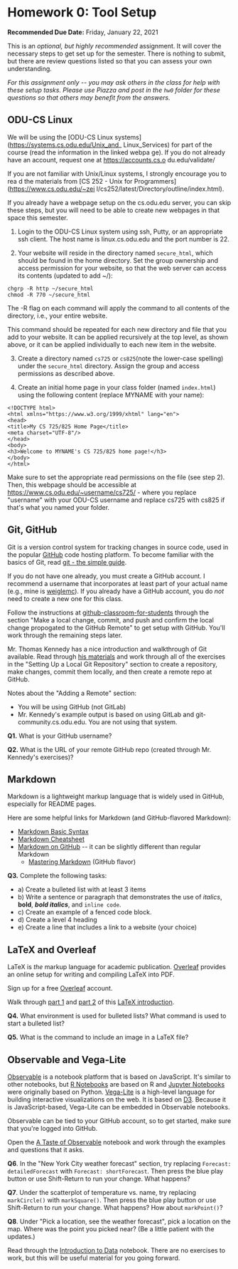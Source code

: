 # Homework 0: Tool Setup

**Recommended Due Date:** Friday, January 22, 2021

This is an *optional, but highly recommended* assignment. It will cover the necessary steps to get set up for the semester.  There is nothing to submit, but there are review questions listed so that you can assess your own understanding.

*For this assignment only -- you may ask others in the class for help with these setup tasks.  Please use Piazza and post in the `hw0` folder for these questions so that others may benefit from the answers.*

## ODU-CS Linux

We will be using the [ODU-CS Linux systems](https://systems.cs.odu.edu/Unix_and_
Linux_Services) for part of the course (read the information in the linked webpa
ge). If you do not already have an account, request one at https://accounts.cs.o
du.edu/validate/

If you are not familiar with Unix/Linux systems, I strongly encourage you to rea
d the materials from [CS 252 - Unix for Programmers](https://www.cs.odu.edu/~zei
l/cs252/latest/Directory/outline/index.html).

If you already have a webpage setup on the cs.odu.edu server, you can skip these steps, but you will need to be able to create new webpages in that space this semester.

1. Login to the ODU-CS Linux system using ssh, Putty, or an appropriate ssh client. The host name is linux.cs.odu.edu and the port number is 22.

2. Your website will reside in the directory named `secure_html`, which should be found in the home directory. Set the group ownership and access permission for your website, so that the web server can access its contents (updated to add ~/):

```
chgrp -R http ~/secure_html
chmod -R 770 ~/secure_html
```

The -R flag on each command will apply the command to all contents of the directory, i.e., your entire website. 

This command should be repeated for each new directory and file that you add to your website. It can be applied recursively at the top level, as shown above, or it can be applied individually to each new item in the website.

3. Create a directory named `cs725` or `cs825`(note the lower-case spelling) under the `secure_html` directory. Assign the group and access permissions as described above. 

4. Create an initial home page in your class folder (named `index.html`) using the following content (replace MYNAME with your name):

```{html}
<!DOCTYPE html>
<html xmlns="https://www.w3.org/1999/xhtml" lang="en">
<head>
<title>My CS 725/825 Home Page</title>
<meta charset="UTF-8"/>
</head>
<body>
<h3>Welcome to MYNAME's CS 725/825 home page!</h3>
</body>
</html>
```

Make sure to set the appropriate read permissions on the file (see step 2).  Then, this webpage should be accessible at https://www.cs.odu.edu/~username/cs725/ - where you replace "username" with your ODU-CS username and replace cs725 with cs825 if that's what you named your folder.

## Git, GitHub 

Git is a version control system for tracking changes in source code, used in the popular [GitHub](https://github.com) code hosting platform.  To become familiar with the basics of Git, read [git - the simple guide](https://rogerdudler.github.io/git-guide/).

If you do not have one already, you must create a GitHub account.  I recommend a username that incorporates at least part of your actual name (e.g., mine is [weiglemc](https://github.com/weiglemc)).  If you already have a GitHub account, you do *not* need to create a new one for this class.

Follow the instructions at [github-classroom-for-students](https://github.com/cs625-datavis-master/github-classroom-for-students/blob/master/README.md) through the section "Make a local change, commit, and push and confirm the local change propogated to the GitHub Remote" to get setup with GitHub. You'll work through the remaining steps later.

Mr. Thomas Kennedy has a nice introduction and walkthrough of Git available.  Read through [his materials](https://git-community.cs.odu.edu/tkennedy/git-workshop/-/wikis/Git-Workshop) and work through all of the exercises in the "Setting Up a Local Git Repository" section to create a repository, make changes, commit them locally, and then create a remote repo at GitHub. 

Notes about the "Adding a Remote" section:
* You will be using GitHub (not GitLab)
* Mr. Kennedy's example output is based on using GitLab and git-community.cs.odu.edu.  You are not using that system.

**Q1.** What is your GitHub username?

**Q2.** What is the URL of your remote GitHub repo (created through Mr. Kennedy's exercises)?

## Markdown

Markdown is a lightweight markup language that is widely used in GitHub, especially for README pages.  

Here are some helpful links for Markdown (and GitHub-flavored Markdown):
* [Markdown Basic Syntax](https://www.markdownguide.org/basic-syntax)
* [Markdown Cheatsheet](https://github.com/adam-p/markdown-here/wiki/Markdown-Cheatsheet)
* [Markdown on GitHub](https://help.github.com/en/categories/writing-on-github) -- it can be slightly different than regular Markdown
  * [Mastering Markdown](https://guides.github.com/features/mastering-markdown/) (GitHub flavor)

**Q3.** Complete the following tasks:
* a) Create a bulleted list with at least 3 items
* b) Write a sentence or paragraph that demonstrates the use of *italics*, **bold**, ***bold italics***, and `inline code`.
* c) Create an example of a fenced code block.
* d) Create a level 4 heading
* e) Create a line that includes a link to a website (your choice)

## LaTeX and Overleaf

LaTeX is *the* markup language for academic publication. [Overleaf](https://overleaf.com) provides an online setup for writing and compiling LaTeX into PDF.  

Sign up for a free [Overleaf](https://overleaf.com) account.

Walk through [part 1](https://www.overleaf.com/learn/latex/Free_online_introduction_to_LaTeX_(part_1)) and [part 2](https://www.overleaf.com/learn/latex/Free_online_introduction_to_LaTeX_(part_2)) of this [LaTeX introduction](https://www.overleaf.com/learn/latex/Free_online_introduction_to_LaTeX_(part_1)). 

**Q4.** What environment is used for bulleted lists?  What command is used to start a bulleted list?

**Q5.** What is the command to include an image in a LaTeX file?

## Observable and Vega-Lite

[Observable](https://observablehq.com) is a notebook platform that is based on JavaScript. It's similar to other notebooks, but [R Notebooks](https://bookdown.org/yihui/rmarkdown/notebook.html) are based on R and [Jupyter Notebooks](https://jupyter.org) were originally based on Python.  [Vega-Lite](http://vega.github.io/vega-lite/) is a high-level language for building interactive visualizations on the web. It is based on [D3](https://d3js.org).  Because it is JavaScript-based, Vega-Lite can be embedded in Observable notebooks.

Observable can be tied to your GitHub account, so to get started, make sure that you're logged into GitHub.

Open the [A Taste of Observable](https://observablehq.com/@observablehq/a-taste-of-observable) notebook and work through the examples and questions that it asks. 

**Q6**. In the "New York City weather forecast" section, try replacing `Forecast: detailedForecast` with `Forecast: shortForecast`. Then press the blue play button  or use Shift-Return to run your change. What happens?

**Q7**. Under the scatterplot of temperature vs. name, try replacing `markCircle()` with `markSquare()`. Then press the blue play button  or use Shift-Return to run your change. What happens? How about `markPoint()`?

**Q8**. Under "Pick a location, see the weather forecast", pick a location on the map.  Where was the point you picked near?  (Be a little patient with the updates.)

Read through the [Introduction to Data](https://observablehq.com/@observablehq/introduction-to-data) notebook. There are no exercises to work, but this will be useful material for you going forward.
